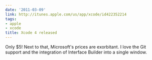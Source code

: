 ```yaml
---
date: '2011-03-09'
link: http://itunes.apple.com/us/app/xcode/id422352214
tags:
- apple
- xcode
title: Xcode 4 released
---
```


Only $5! Next to that, Microsoft's prices are exorbitant. I love the Git support and the integration of Interface Builder into a single window.
